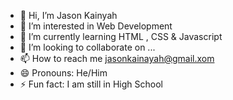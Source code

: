 - 👋 Hi, I’m Jason Kainyah
- 👀 I’m interested in Web Development
- 🌱 I’m currently learning HTML , CSS & Javascript
- 💞️ I’m looking to collaborate on ...
- 📫 How to reach me jasonkainayah@gmail.xom
- 😄 Pronouns: He/Him
- ⚡ Fun fact: I am still in High School

<!---
Gameit132/Gameit132 is a ✨ special ✨ repository because its `README.md` (this file) appears on your GitHub profile.
You can click the Preview link to take a look at your changes.
--->
